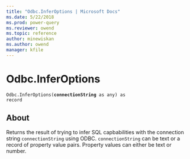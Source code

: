 ```yaml
---
title: "Odbc.InferOptions | Microsoft Docs"
ms.date: 5/22/2018
ms.prod: power-query
ms.reviewer: owend
ms.topic: reference
author: minewiskan
ms.author: owend
manager: kfile
---
```

# Odbc.InferOptions
<code>Odbc.InferOptions(<b>connectionString</b> as any) as record</code>

## About
Returns the result of trying to infer SQL capbabilities with the connection string <code>connectionString</code> using ODBC. <code>connectionString</code> can be text or a record of property value pairs. Property values can either be text or number.
